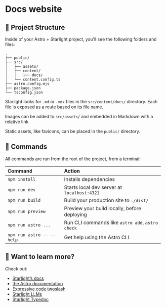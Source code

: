 # Docs website

## 🚀 Project Structure

Inside of your Astro + Starlight project, you'll see the following folders and files:

```text
.
├── public/
├── src/
│   ├── assets/
│   ├── content/
│   │   ├── docs/
│   └── content.config.ts
├── astro.config.mjs
├── package.json
└── tsconfig.json
```

Starlight looks for `.md` or `.mdx` files in the `src/content/docs/` directory. Each file is exposed as a route based on its file name.

Images can be added to `src/assets/` and embedded in Markdown with a relative link.

Static assets, like favicons, can be placed in the `public/` directory.

## 🧞 Commands

All commands are run from the root of the project, from a terminal:

| Command                   | Action                                           |
| :------------------------ | :----------------------------------------------- |
| `npm install`             | Installs dependencies                            |
| `npm run dev`             | Starts local dev server at `localhost:4321`      |
| `npm run build`           | Build your production site to `./dist/`          |
| `npm run preview`         | Preview your build locally, before deploying     |
| `npm run astro ...`       | Run CLI commands like `astro add`, `astro check` |
| `npm run astro -- --help` | Get help using the Astro CLI                     |

## 👀 Want to learn more?

Check out:

- [Starlight’s docs](https://starlight.astro.build/)
- [the Astro documentation](https://docs.astro.build)
- [Expressive code twoslash](https://twoslash.matthiesen.dev/getting-started/installation/)
- [Starlight LLMs](https://delucis.github.io/starlight-llms-txt/)
- [Starlight Typedoc](https://starlight-typedoc.vercel.app/)